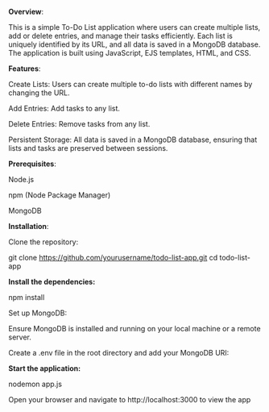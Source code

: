 **Overview**:

This is a simple To-Do List application where users can create multiple lists, add or delete entries, and manage their tasks efficiently. Each list is uniquely identified by its URL, and all data is saved in a MongoDB database. The application is built using JavaScript, EJS templates, HTML, and CSS.

**Features**:

Create Lists: Users can create multiple to-do lists with different names by changing the URL.

Add Entries: Add tasks to any list.   

Delete Entries: Remove tasks from any list.

Persistent Storage: All data is saved in a MongoDB database, ensuring that lists and tasks are preserved between sessions.

**Prerequisites**:

Node.js

npm (Node Package Manager)

MongoDB

**Installation**:

Clone the repository:

git clone https://github.com/yourusername/todo-list-app.git
cd todo-list-app

**Install the dependencies:**

npm install

Set up MongoDB:

Ensure MongoDB is installed and running on your local machine or a remote server.

Create a .env file in the root directory and add your MongoDB URI:

**Start the application:**

nodemon app.js

Open your browser and navigate to http://localhost:3000 to view the app
